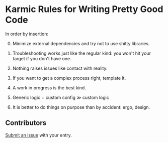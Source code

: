 # Karmic Rules for Writing Pretty Good Code

In order by insertion:

0. Minimize external dependencies and try not to use shitty libraries.

0. Troubleshooting works just like the regular kind: you won't hit your target if you don't have one.

0. Nothing raises issues like contact with reality.

0. If you want to get a complex process right, template it.

0. A work in progress is the best kind.

0. Generic logic + custom config ≫ custom logic

0. It is better to do things on purpose than by accident: ergo, design.

## Contributors

[Submit an issue](https://github.com/karmaniverous/rules/issues) with your entry.
